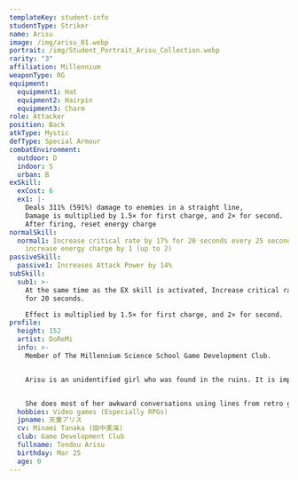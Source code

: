 ```yaml
---
templateKey: student-info
studentType: Striker
name: Arisu
image: /img/arisu_01.webp
portrait: /img/Student_Portrait_Arisu_Collection.webp
rarity: "3"
affiliation: Millennium
weaponType: RG
equipment:
  equipment1: Hat
  equipment2: Hairpin
  equipment3: Charm
role: Attacker
position: Back
atkType: Mystic
defType: Special Armour
combatEnvironment:
  outdoor: D
  indoor: S
  urban: B
exSkill:
  exCost: 6
  ex1: |-
    Deals 311% (591%) damage to enemies in a straight line, 
    Damage is multiplied by 1.5× for first charge, and 2× for second.
    After firing, reset energy charge
normalSkill:
  normal1: Increase critical rate by 17% for 20 seconds every 25 seconds; and
    increase energy charge by 1 (up to 2)
passiveSkill:
  passive1: Increases Attack Power by 14%
subSkill:
  sub1: >-
    At the same time as the EX skill is activated, Increase critical rate by 12.1%
    for 20 seconds. 

    Effect is multiplied by 1.5× for first charge, and 2× for second.
profile:
  height: 152
  artist: DoReMi
  info: >-
    Member of The Millennium Science School Game Development Club. 


    Arisu is an unidentified girl who was found in the ruins. It is impossible to estimate all the information about her, including her age. She enjoys playing games with Midori, Momoi and Yuzu and had become a serious game fanatic. 


    She does most of her awkward conversations using lines from retro games.
  hobbies: Video games (Especially RPGs)
  jpname: 天童アリス
  cv: Minami Tanaka (田中美海)
  club: Game Development Club
  fullname: Tendou Arisu
  birthday: Mar 25
  age: 0
---
```

